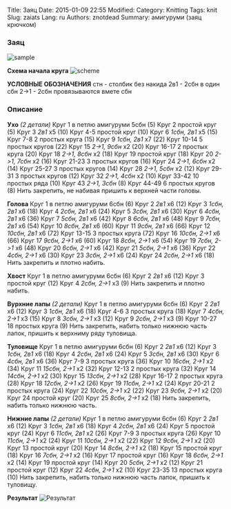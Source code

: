 Title: Заяц
Date: 2015-01-09 22:55
Modified: 
Category: Knitting
Tags: knit
Slug: zaiats
Lang: ru
Authors: znotdead
Summary: амигуруми (заяц крючком)

### Заяц

![sample](static/img/knitting/zaiats/sample.jpg)

**Схема начала круга**
![scheme](static/img/knitting/zaiats/scheme.jpg)

**УСЛОВНЫЕ ОБОЗНАЧЕНИЯ**
стн - столбик без накида
2в1 - 2сбн в один сбн
2->1 - 2сбн провязываются вмете сбн

### Описание
**Ухо** *(2 детали)*
Круг 1 в петлю амигуруми 5сбн (5)
Круг 2 простой круг (5)
Круг 3 *2в1* х5 (10)
Круг 4-5 простой круг (10)
Круг 6 *1сбн, 2в1* х5 (15)
Круг 7-8  2 простых круга (15)
Круг 9 *1сбн, 2в1* х7 (22)
Круг 10-14 5 простых кругов (22)
Круг 15 *2->1, 9сбн* х2 (20)
Круг 16-17 2 простых круга (20)
Круг 18 *2->1, 8сбн* х2 (18)
Круг 19 простой круг (18)
Круг 20 *2->1, 7сбн* х2 (16)
Круг 21-23 3 простых кругов (16)
Круг 24 *2->1, 6сбн* х2 (14)
Круг 25-27 3 простых кругов (14)
Круг 28 *2->1, 5сбн* х2 (12)
Круг 29-31 3 простых кругов (12)
Круг 32 *2->1, 4сбн* х2 (10)
Круг 33-42 10 простых ряда (10)
Круг 43 *2->1, 3сбн* (8)
Круг 44-49 6 простых кругов (8)
Нить закрепить, не набивая пришить к верхней части головы.

**Голова**
Круг 1 в петлю амигуруми 6сбн (6)
Круг 2 *2в1* х6 (12)
Круг 3 *1сбн, 2в1* х6 (18)
Круг 4 *2сбн, 2в1* х6 (24)
Круг 5 *3сбн, 2в1* х6 (30)
Круг 6 *4сбн, 2в1* х6 (36)
Круг 7 *5сбн, 2в1* х6 (42)
Круг 8 *6сбн, 2в1* х6 (48)
Круг 9 *7сбн, 2в1* х6 (54)
Круг 10 *8сбн, 2в1* х6 (60)
Круг 11 *9сбн, 2в1* х6 (66)
Круг 12 *10сбн, 2в1* х6 (72)
Круг 13-15 3 простых круга (72)
Круг 16 *10сбн, 2->1* х6 (66)
Круг 17 *9сбн, 2->1* х6 (60)
Круг 18 *8сбн, 2->1* х6 (54)
Круг 19 *7сбн, 2->1* х6 (48)
Круг 20 *6сбн, 2->1* х6 (42)
Круг 21 *5сбн, 2->1* х6 (36)
Круг 22 *4сбн, 2->1* х6 (30)
Круг 23 *3сбн, 2->1* х6 (24)
Круг 24 *2сбн, 2->1* х6 (18)
Нить закрепить и плотно набить.

**Хвост**
Круг 1 в петлю амигуруми 6сбн (6)
Круг 2 *2в1* х6 (12)
Круг 3 простой круг (12)
Круг 4 *2сбн, 2->1* х3 (9)
Нить закрепить и плотно набить.

**Вурхние лапы** *(2 детали)*
Круг 1 в петлю амигуруми 6сбн (6)
Круг 2 *2в1* х6 (12)
Круг 3 *1сбн, 2в1* х6 (18)
Круг 4-6 3 простых круга (18)
Круг 7 *4сбн, 2->1* х3 (15)
Круг 8 *3сбн, 2->1* х3 (12)
Круг 9 *2сбн, 2->1* х3 (9)
Круг 10-27 18 простых круга (9)
Нить закрепить, набить только нижнюю часть лапок, пришить к верхниму ряду туловища.

**Туловище**
Круг 1 в петлю амигуруми 6сбн (6)
Круг 2 *2в1* х6 (12)
Круг 3 *1сбн, 2в1* х6 (18)
Круг 4 *2сбн, 2в1* х6 (24)
Круг 5 *3сбн, 2в1* х6 (30)
Круг 6 *4сбн, 2в1* х6 (36)
Круг 7-9 3 простых круга (36)
Круг 10 *16сбн, 2->1* х2 (34)
Круг 11 *15сбн, 2->1* х2 (32)
Круг 12-13 2 простых круга (32)
Круг 14 *14сбн, 2->1* х2 (30)
Круг 15 *13сбн, 2->1* х2 (28)
Круг 16-17 2 простых круга (28)
Круг 18 *12сбн, 2->1* х2 (26)
Круг 19 *11сбн, 2->1* х2 (24)
Круг 20-21 2 простых круга (24)
Круг 22 *10сбн, 2->1* х2 (22)
Круг 23 *9сбн, 2->1* х2 (20)
Круг 24 простой круг (20)
Круг 25 *8сбн, 2->1* х2 (18)
Нить закрепить, набить только нижнюю часть.

**Нижние лапы** *(2 детали)*
Круг 1 в петлю амигуруми 6сбн (6)
Круг 2 *2в1* х6 (12)
Круг 3 *1сбн, 2в1* х6 (18)
Круг 4 *2сбн, 2в1* х6 (24)
Круг 5 простой круг (24)
Круг 6 *11сбн, 2в1* х2 (26)
Круг 7-9 3 простых круга (26)
Круг 10 *11сбн, 2->1* х2 (24)
Круг 11 *10сбн, 2->1* х2 (22)
Круг 12 *9сбн, 2->1* х2 (20)
Круг 13 простой круг (20)
Круг 14 *8сбн, 2->1* х2 (18)
Круг 15 простой круг (18)
Круг 16 *7сбн, 2->1* х2 (16)
Круг 17 простой круг (16)
Круг 18 *6сбн, 2->1* х2 (14)
Круг 19 простой круг (14)
Круг 20 *5сбн, 2->1* х2 (12)
Круг 21 простой круг (12)
Круг 22 *4сбн, 2->1* х2 (10)
Круг 23-35 13 простых круга (10)
Нить закрепить, набить только нижнюю часть лапок, пришить к туловищу.

**Результат**
![Результат](static/img/knitting/zaiats/result.jpg)

